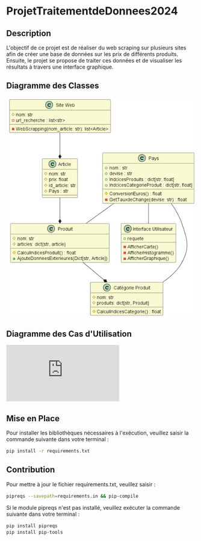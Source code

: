 # ProjetTraitementdeDonnees2024

## Description
L'objectif de ce projet est de réaliser du web scraping sur plusieurs sites afin de créer une base de données sur les prix de différents produits. Ensuite, le projet se propose de traiter ces données et de visualiser les résultats à travers une interface graphique.
## Diagramme des Classes

![Diagramme UML](https://github.com/Sjats/ProjetTraitementdeDonnees2024/blob/main/diagramme_uml/uml.png)

## Diagramme des Cas d'Utilisation

![Diagramme UML](https://github.com/Sjats/ProjetTraitementdeDonnees2024/blob/main/diagramme_uml/cas_utilisation.pdf)

## Mise en Place
Pour installer les bibliothèques nécessaires à l'exécution, veuillez saisir la commande suivante dans votre terminal :
```bash
pip install -r requirements.txt
```

## Contribution

Pour mettre à jour le fichier requirements.txt, veuillez saisir :

```bash
pipreqs --savepath=requirements.in && pip-compile
```


Si le module pipreqs n'est pas installé, veuillez exécuter la commande suivante dans votre terminal : 
```bash
pip install pipreqs
pip install pip-tools
```

[def]: \ProjetTraitementdeDonnees2024\diagramme_uml\uml.png?raw=true "uml"